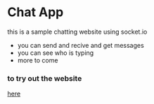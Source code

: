 # Chat App
this is a sample chatting website using socket.io

* you can send and recive and get messages
* you can see who is typing 
* more to come

### to try out the website 
[here](https://chat-mo.herokuapp.com/)